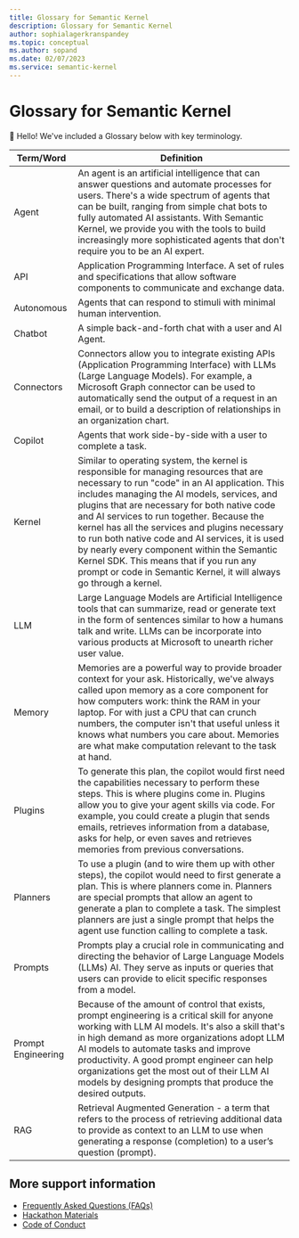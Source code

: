 ```yaml
---
title: Glossary for Semantic Kernel
description: Glossary for Semantic Kernel
author: sophialagerkranspandey
ms.topic: conceptual
ms.author: sopand
ms.date: 02/07/2023
ms.service: semantic-kernel 
---
```

# Glossary for Semantic Kernel

👋 Hello! We've included a Glossary below with key terminology. 

| Term/Word | Definition |
|---|---|
| Agent | An agent is an artificial intelligence that can answer questions and automate processes for users. There's a wide spectrum of agents that can be built, ranging from simple chat bots to fully automated AI assistants. With Semantic Kernel, we provide you with the tools to build increasingly more sophisticated agents that don't require you to be an AI expert. |
| API | Application Programming Interface. A set of rules and specifications that allow software components to communicate and exchange data. |
| Autonomous | Agents that can respond to stimuli with minimal human intervention. | 
| Chatbot | A simple back-and-forth chat with a user and AI Agent.|
| Connectors | Connectors allow you to integrate existing APIs (Application Programming Interface) with LLMs (Large Language Models). For example, a Microsoft Graph connector can be used to automatically send the output of a request in an email, or to build a description of relationships in an organization chart. |
| Copilot | Agents that work side-by-side with a user to complete a task. |
| Kernel | Similar to operating system, the kernel is responsible for managing resources that are necessary to run "code" in an AI application. This includes managing the AI models, services, and plugins that are necessary for both native code and AI services to run together. Because the kernel has all the services and plugins necessary to run both native code and AI services, it is used by nearly every component within the Semantic Kernel SDK. This means that if you run any prompt or code in Semantic Kernel, it will always go through a kernel. |
| LLM | Large Language Models are Artificial Intelligence tools that can summarize, read or generate text in the form of sentences similar to how a humans talk and write. LLMs can be incorporate into various products at Microsoft to unearth richer user value. |
| Memory | Memories are a powerful way to provide broader context for your ask. Historically, we've always called upon memory as a core component for how computers work: think the RAM in your laptop. For with just a CPU that can crunch numbers, the computer isn't that useful unless it knows what numbers you care about. Memories are what make computation relevant to the task at hand. |
| Plugins | To generate this plan, the copilot would first need the capabilities necessary to perform these steps. This is where plugins come in. Plugins allow you to give your agent skills via code. For example, you could create a plugin that sends emails, retrieves information from a database, asks for help, or even saves and retrieves memories from previous conversations. |
| Planners | To use a plugin (and to wire them up with other steps), the copilot would need to first generate a plan. This is where planners come in. Planners are special prompts that allow an agent to generate a plan to complete a task. The simplest planners are just a single prompt that helps the agent use function calling to complete a task. |
| Prompts | Prompts play a crucial role in communicating and directing the behavior of Large Language Models (LLMs) AI. They serve as inputs or queries that users can provide to elicit specific responses from a model. |
| Prompt Engineering | Because of the amount of control that exists, prompt engineering is a critical skill for anyone working with LLM AI models. It's also a skill that's in high demand as more organizations adopt LLM AI models to automate tasks and improve productivity. A good prompt engineer can help organizations get the most out of their LLM AI models by designing prompts that produce the desired outputs. |
| RAG | Retrieval Augmented Generation - a term that refers to the process of retrieving additional data to provide as context to an LLM to use when generating a response (completion) to a user’s question (prompt). |

## More support information

* [Frequently Asked Questions (FAQs)](/semantic-kernel/support/faqs)
* [Hackathon Materials](/semantic-kernel/support/hackathon-materials) 
* [Code of Conduct](/semantic-kernel/support/CodeofConduct)

